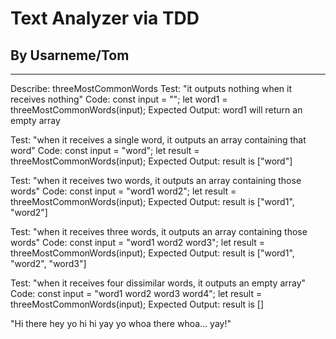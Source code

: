 # Text Analyzer via TDD

## By Usarneme/Tom

---
Describe: threeMostCommonWords
  Test: "it outputs nothing when it receives nothing"
  Code:
  const input = "";
  let word1 = threeMostCommonWords(input);
  Expected Output: word1 will return an empty array

  Test: "when it receives a single word, it outputs an array containing that word"
  Code:
  const input = "word";
  let result = threeMostCommonWords(input);
  Expected Output: result is ["word"]

  Test: "when it receives two words, it outputs an array containing those words"
  Code:
  const input = "word1 word2";
  let result = threeMostCommonWords(input);
  Expected Output: result is ["word1", "word2"]

  Test: "when it receives three words, it outputs an array containing those words"
  Code:
  const input = "word1 word2 word3";
  let result = threeMostCommonWords(input);
  Expected Output: result is ["word1", "word2", "word3"]

  Test: "when it receives four dissimilar words, it outputs an empty array"
  Code:
  const input = "word1 word2 word3 word4";
  let result = threeMostCommonWords(input);
  Expected Output: result is []

  

"Hi there hey yo hi hi yay yo whoa there whoa... yay!"
